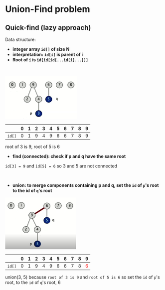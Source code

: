 # Union-Find problem

## Quick-find (lazy approach)

Data structure:

- **integer array `id[]` of size N**
- **interpretation: `id[i]` is parent of i**
- **Root of `i` is `id[id[id[...id[i]...]]]`**
  
<br>

  ![graph](./lazyunion1.png)

  |        | 0   | 1   | 2   | 3   | 4   | 5   | 6   | 7   | 8   | 9   |
  | ------ | --- | --- | --- | --- | --- | --- | --- | --- | --- | --- |
  | `id[]` | 0   | 1   | 9   | 4   | 9   | 6   | 6   | 7   | 8   | 9   |

  root of 3 is 9, root of 5 is 6

- **find (connected): check if p and q have the same root**

`id[3] = 9` and `id[5] = 6` so 3 and 5 are not connected

<br>

- **union: to merge components containing p and q, set the `id` of `p`'s root to the id of `q`'s root**
  
![graph](./lazyunion2.png)

|        | 0   | 1   | 2   | 3   | 4   | 5   | 6   | 7   | 8   | 9                   |
| ------ | --- | --- | --- | --- | --- | --- | --- | --- | --- | ------------------- |
| `id[]` | 0   | 1   | 9   | 4   | 9   | 6   | 6   | 7   | 8   | <font color="red">6 |

union(3, 5) because `root of 3 is 9` and `root of 5 is 6` so set the `id` of `p`'s root, to the `id` of `q`'s root, 6
